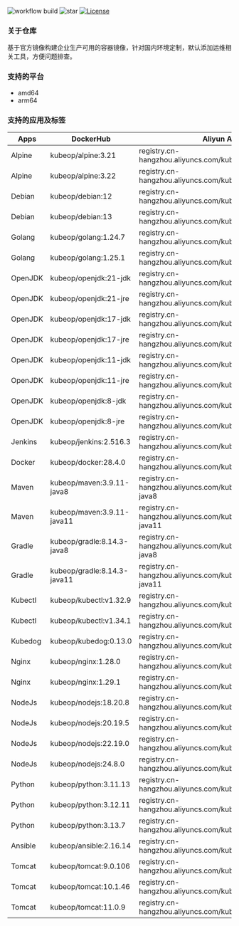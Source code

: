 ![workflow build](https://github.com/kubeop/dockerfiles/actions/workflows/docker-images.yml/badge.svg)
![star](https://img.shields.io/github/stars/kubeop/dockerfiles?color=green&style=social)
[![License](https://img.shields.io/github/license/kubeop/dockerfiles)](https://www.gnu.org/licenses/gpl-3.0.html)

### 关于仓库

基于官方镜像构建企业生产可用的容器镜像，针对国内环境定制，默认添加运维相关工具，方便问题排查。



### 支持的平台

- amd64
- arm64



### 支持的应用及标签

| Apps    | DockerHub                   | Aliyun Acr                                                   |
| ------- | --------------------------- | ------------------------------------------------------------ |
| Alpine  | kubeop/alpine:3.21          | registry.cn-hangzhou.aliyuncs.com/kubeop/alpine:3.21         |
| Alpine  | kubeop/alpine:3.22          | registry.cn-hangzhou.aliyuncs.com/kubeop/alpine:3.22         |
| Debian  | kubeop/debian:12            | registry.cn-hangzhou.aliyuncs.com/kubeop/debian:12           |
| Debian  | kubeop/debian:13            | registry.cn-hangzhou.aliyuncs.com/kubeop/debian:13           |
| Golang  | kubeop/golang:1.24.7        | registry.cn-hangzhou.aliyuncs.com/kubeop/golang:1.24.7       |
| Golang  | kubeop/golang:1.25.1        | registry.cn-hangzhou.aliyuncs.com/kubeop/golang:1.25.1       |
| OpenJDK | kubeop/openjdk:21-jdk       | registry.cn-hangzhou.aliyuncs.com/kubeop/openjdk:21-jdk      |
| OpenJDK | kubeop/openjdk:21-jre       | registry.cn-hangzhou.aliyuncs.com/kubeop/openjdk:21-jre      |
| OpenJDK | kubeop/openjdk:17-jdk       | registry.cn-hangzhou.aliyuncs.com/kubeop/openjdk:17-jdk      |
| OpenJDK | kubeop/openjdk:17-jre       | registry.cn-hangzhou.aliyuncs.com/kubeop/openjdk:17-jre      |
| OpenJDK | kubeop/openjdk:11-jdk       | registry.cn-hangzhou.aliyuncs.com/kubeop/openjdk:11-jdk      |
| OpenJDK | kubeop/openjdk:11-jre       | registry.cn-hangzhou.aliyuncs.com/kubeop/openjdk:11-jre      |
| OpenJDK | kubeop/openjdk:8-jdk        | registry.cn-hangzhou.aliyuncs.com/kubeop/openjdk:8-jdk       |
| OpenJDK | kubeop/openjdk:8-jre        | registry.cn-hangzhou.aliyuncs.com/kubeop/openjdk:8-jre       |
| Jenkins | kubeop/jenkins:2.516.3      | registry.cn-hangzhou.aliyuncs.com/kubeop/jenkins:2.516.3     |
| Docker  | kubeop/docker:28.4.0        | registry.cn-hangzhou.aliyuncs.com/kubeop/docker:28.4.0       |
| Maven   | kubeop/maven:3.9.11-java8   | registry.cn-hangzhou.aliyuncs.com/kubeop/maven:3.9.11-java8  |
| Maven   | kubeop/maven:3.9.11-java11  | registry.cn-hangzhou.aliyuncs.com/kubeop/maven:3.9.11-java11 |
| Gradle  | kubeop/gradle:8.14.3-java8  | registry.cn-hangzhou.aliyuncs.com/kubeop/gradle:8.14.3-java8 |
| Gradle  | kubeop/gradle:8.14.3-java11 | registry.cn-hangzhou.aliyuncs.com/kubeop/gradle:8.14.3-java11 |
| Kubectl | kubeop/kubectl:v1.32.9      | registry.cn-hangzhou.aliyuncs.com/kubeop/kubectl:v1.32.9     |
| Kubectl | kubeop/kubectl:v1.34.1      | registry.cn-hangzhou.aliyuncs.com/kubeop/kubectl:v1.34.1     |
| Kubedog | kubeop/kubedog:0.13.0       | registry.cn-hangzhou.aliyuncs.com/kubeop/kubedog:0.13.0      |
| Nginx   | kubeop/nginx:1.28.0         | registry.cn-hangzhou.aliyuncs.com/kubeop/nginx:1.28.0        |
| Nginx   | kubeop/nginx:1.29.1         | registry.cn-hangzhou.aliyuncs.com/kubeop/nginx:1.29.1        |
| NodeJs  | kubeop/nodejs:18.20.8       | registry.cn-hangzhou.aliyuncs.com/kubeop/nodejs:18.20.8      |
| NodeJs  | kubeop/nodejs:20.19.5       | registry.cn-hangzhou.aliyuncs.com/kubeop/nodejs:20.19.5      |
| NodeJs  | kubeop/nodejs:22.19.0       | registry.cn-hangzhou.aliyuncs.com/kubeop/nodejs:22.19.0      |
| NodeJs  | kubeop/nodejs:24.8.0        | registry.cn-hangzhou.aliyuncs.com/kubeop/nodejs:24.8.0       |
| Python  | kubeop/python:3.11.13       | registry.cn-hangzhou.aliyuncs.com/kubeop/python:3.11.13      |
| Python  | kubeop/python:3.12.11       | registry.cn-hangzhou.aliyuncs.com/kubeop/python:3.12.11      |
| Python  | kubeop/python:3.13.7        | registry.cn-hangzhou.aliyuncs.com/kubeop/python:3.13.7       |
| Ansible | kubeop/ansible:2.16.14      | registry.cn-hangzhou.aliyuncs.com/kubeop/ansible:2.16.14     |
| Tomcat  | kubeop/tomcat:9.0.106       | registry.cn-hangzhou.aliyuncs.com/kubeop/tomcat:9.0.106      |
| Tomcat  | kubeop/tomcat:10.1.46       | registry.cn-hangzhou.aliyuncs.com/kubeop/tomcat:10.1.46      |
| Tomcat  | kubeop/tomcat:11.0.9        | registry.cn-hangzhou.aliyuncs.com/kubeop/tomcat:11.0.7       |

